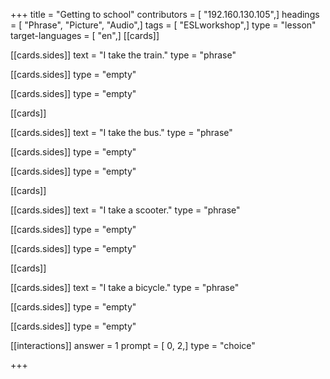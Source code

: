 +++
title = "Getting to school"
contributors = [ "192.160.130.105",]
headings = [ "Phrase", "Picture", "Audio",]
tags = [ "ESLworkshop",]
type = "lesson"
target-languages = [ "en",]
[[cards]]

[[cards.sides]]
text = "I take the train."
type = "phrase"

[[cards.sides]]
type = "empty"

[[cards.sides]]
type = "empty"

[[cards]]

[[cards.sides]]
text = "I take the bus."
type = "phrase"

[[cards.sides]]
type = "empty"

[[cards.sides]]
type = "empty"

[[cards]]

[[cards.sides]]
text = "I take a scooter."
type = "phrase"

[[cards.sides]]
type = "empty"

[[cards.sides]]
type = "empty"

[[cards]]

[[cards.sides]]
text = "I take a bicycle."
type = "phrase"

[[cards.sides]]
type = "empty"

[[cards.sides]]
type = "empty"

[[interactions]]
answer = 1
prompt = [ 0, 2,]
type = "choice"

+++
